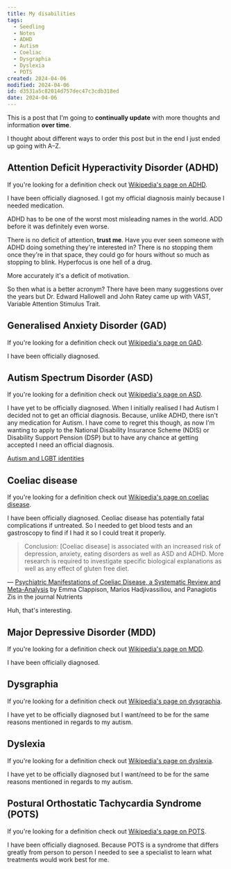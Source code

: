```yaml
---
title: My disabilities
tags:
  - Seedling
  - Notes
  - ADHD
  - Autism
  - Coeliac
  - Dysgraphia
  - Dyslexia
  - POTS
created: 2024-04-06
modified: 2024-04-06
id: d3531a5c82014d757dec47c3cdb318ed
date: 2024-04-06
---
```

This is a post that I'm going to **continually update** with more thoughts and information **over time**.

I thought about different ways to order this post but in the end I just ended up going with A–Z.

## Attention Deficit Hyperactivity Disorder (ADHD)

If you're looking for a definition check out [Wikipedia's page on ADHD](https://en.wikipedia.org/wiki/Attention_deficit_hyperactivity_disorder).

I have been officially diagnosed. I got my official diagnosis mainly because I needed medication.

ADHD has to be one of the worst most misleading names in the world. ADD before it was definitely even worse.

There is no deficit of attention, **trust me**. Have you ever seen someone with ADHD doing something they're interested in? There is no stopping them once they're in that space, they could go for hours without so much as stopping to blink. Hyperfocus is one hell of a drug.

More accurately it's a deficit of motivation.

So then what is a better acronym? There have been many suggestions over the years but Dr. Edward Hallowell and John Ratey came up with VAST, Variable Attention Stimulus Trait.

## Generalised Anxiety Disorder (GAD)

If you're looking for a definition check out [Wikipedia's page on GAD](https://en.wikipedia.org/wiki/Generalized_anxiety_disorder).

I have been officially diagnosed.

## Autism Spectrum Disorder (ASD)

If you're looking for a definition check out [Wikipedia's page on ASD](https://en.wikipedia.org/wiki/Autism_spectrum).

I have yet to be officially diagnosed. When I initially realised I had Autism I decided not to get an official diagnosis. Because, unlike ADHD, there isn't any medication for Autism. I have come to regret this though, as now I'm wanting to apply to the National Disability Insurance Scheme (NDIS) or Disability Support Pension (DSP) but to have any chance at getting accepted I need an official diagnosis.

[Autism and LGBT identities](https://en.wikipedia.org/wiki/Autism_and_LGBT_identities)

## Coeliac disease

If you're looking for a definition check out [Wikipedia's page on coeliac disease](https://en.wikipedia.org/wiki/Coeliac_disease).

I have been officially diagnosed. Ceoliac disease has potentially fatal complications if untreated. So I needed to get blood tests and an gastroscopy to find if I had it so I could treat it properly.

> Conclusion: \[Coeliac disease\] is associated with an increased risk of depression, anxiety, eating disorders as well as ASD and ADHD. More research is required to investigate specific biological explanations as well as any effect of gluten free diet.

— [Psychiatric Manifestations of Coeliac Disease, a Systematic Review and Meta-Analysis](https://doi.org/10.3390/nu12010142) by Emma Clappison, Marios Hadjivassiliou, and Panagiotis Zis in the journal Nutrients

Huh, that's interesting.

## Major Depressive Disorder (MDD)

If you're looking for a definition check out [Wikipedia's page on MDD](https://en.wikipedia.org/wiki/Major_depressive_disorder).

I have been officially diagnosed.

## Dysgraphia

If you're looking for a definition check out [Wikipedia's page on dysgraphia](https://en.wikipedia.org/wiki/Dysgraphia).

I have yet to be officially diagnosed but I want/need to be for the same reasons mentioned in regards to my autism.

## Dyslexia

If you're looking for a definition check out [Wikipedia's page on dyslexia](https://en.wikipedia.org/wiki/Dyslexia).

I have yet to be officially diagnosed but I want/need to be for the same reasons mentioned in regards to my autism.

## Postural Orthostatic Tachycardia Syndrome (POTS)

If you're looking for a definition check out [Wikipedia's page on POTS](https://en.wikipedia.org/wiki/Postural_orthostatic_tachycardia_syndrome).

I have been officially diagnosed. Because POTS is a syndrome that differs greatly from person to person I needed to see a specialist to learn what treatments would work best for me.